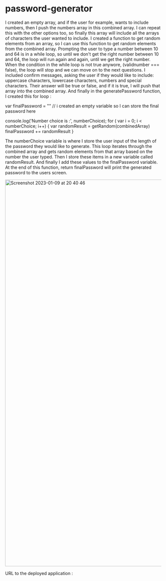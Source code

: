 # password-generator
I created an empty array, and if the user for example, wants to include numbers, then I push the numbers array in 
this combined array. I can repeat this with the other options too, so finally this array will include
all the arrays of characters the user wanted to include.
I created a function to get random elements from an array, so I can use this function to get random 
elements from the combined array.
Prompting the user to type a number between 10 and 64 is in a while loop, so until we don't get the right number
between 10 and 64, the loop will run again and again, until we get the right number. 
When the condition in the while loop is not true anywore, (validnumber === false), the loop will stop and
we can move on to the next questions. 
I included confirm messages, asking the user if they would like to include:
uppercase characters, lowercase characters, numbers and special characters. Their answer will be true or false, and 
if it is true, I will push that array into the combined array.
And finally in the generatePassword function, I created this for loop :

var finalPassword = "" // i created an empty variable so I can store the final password here
 
   console.log('Number choice is :', numberChoice);
  for ( var i = 0; i < numberChoice; i++) {
    var randomResult = getRandom(combinedArray)
    finalPassword += randomResult
  }

  The numberChoice variable is where I store the user input of the length of the password they would like
  to generate. This loop iterates through the combined array and gets random elements from that array
  based on the number the user typed. Then I store these items in a new variable called randomResult.
  And finally I add these values to the finalPassword variable.
  At the end of this function, return finalPassword will print the generated password to the users screen.
  
  <img width="1246" alt="Screenshot 2023-01-09 at 20 40 46" src="https://user-images.githubusercontent.com/118014637/211404173-659991c1-42ff-4934-94ea-62e449a575bd.png">
  
  URL to the deployed application :
  
